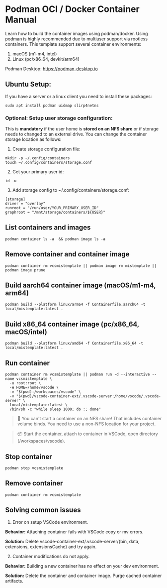 Podman OCI / Docker Container Manual
===

Learn how to build the container images using podman/docker. Using podman is highly recommended due to multiuser support via rootless containers. This template support several container environments:

1. macOS (m1-m4, intel)
2. Linux (pc/x86_64, devkit/arm64)

Podman Desktop: https://podman-desktop.io


## Ubuntu Setup:

If you have a server or a linux client you need to install these packages:

```
sudo apt install podman uidmap slirp4netns 
```

### Optional: Setup user storage configuration:

This is **mandatory** if the user home is **stored on an NFS share** or if storage needs to changed to an external drive. You can change the container storage location as follows:


1. Create storage configuration file:
```
mkdir -p ~/.config/containers
touch ~/.config/containers/storage.conf
```

2. Get your primary user id:
```
id -u
```

3. Add storage config to ~/.config/containers/storage.conf:
```
[storage]
driver = "overlay"
runroot = "/run/user/YOUR_PRIMARY_USER_ID"
graphroot = "/mnt/storage/containers/${USER}"
```


## List containers and images

```
podman container ls -a  && podman image ls -a
```


## Remove container and container image

```
podman container rm vcsmistemplate || podman image rm mistemplate || podman image prune
```


## Build aarch64 container image (macOS/m1-m4, arm64)

```
podman build --platform linux/arm64 -f Containerfile.aarch64 -t local/mistemplate:latest .
```


## Build x86_64 container image (pc/x86_64, macOS/intel)

```
podman build --platform linux/amd64 -f Containerfile.x86_64 -t local/mistemplate:latest .
```


## Run container

```
podman container rm vcsmistemplate || podman run -d --interactive --name vcsmistemplate \
  -u root:root \
  -e HOME=/home/vscode \
  -v "$(pwd):/workspaces/vscode" \
  -v "$(pwd)/vscode-container-ext/.vscode-server:/home/vscode/.vscode-server" \
  local/mistemplate:latest \
  /bin/sh -c "while sleep 1000; do :; done"
```

> 🚫 You can't start a container on an NFS share! That includes container volume binds. You need to use a non-NFS location for your project.

> 📦 Start the container, attach to container in VSCode, open directory (/workspaces/vscode). 

## Stop container

```
podman stop vcsmistemplate
```

## Remove container

```
podman container rm vcsmistemplate 
```

## Solving common issues

1. Error on setup VSCode environment.

**Behavior:** Attaching container fails with VSCode copy or mv errors.

**Solution:** Delete vscode-container-ext/.vscode-server/{bin, data, extensions, extensionsCache} and try again.

2. Container modifications do not apply.

**Behavior:** Building a new container has no effect on your dev environment.

**Solution:** Delete the container and container image. Purge cached container artifacts.
